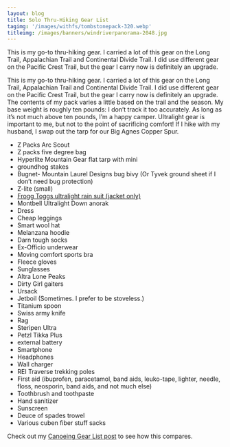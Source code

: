```yaml
---
layout: blog
title: Solo Thru-Hiking Gear List
tagimg: '/images/withfs/tombstonepack-320.webp'
titleimg: /images/banners/windriverpanorama-2048.jpg
---
```


This is my go-to thru-hiking gear. I carried a lot of this gear on the Long Trail, Appalachian Trail and Continental Divide Trail. I did use different gear on the Pacific Crest Trail, but the gear I carry now is definitely an upgrade.

This is my go-to thru-hiking gear. I carried a lot of this gear on the Long Trail, Appalachian Trail and Continental Divide Trail. I did use different gear on the Pacific Crest Trail, but the gear I carry now is definitely an upgrade. The contents of my pack varies a little based on the trail and the season. My base weight is roughly ten pounds: I don’t track it too accurately. As long as it’s not much above ten pounds, I’m a happy camper. Ultralight gear is important to me, but not to the point of sacrificing comfort! If I hike with my husband, I swap out the tarp for our Big Agnes Copper Spur.

- Z Packs Arc Scout
- Z packs five degree bag
- Hyperlite Mountain Gear flat tarp with mini
- groundhog stakes
- Bugnet- Mountain Laurel Designs bug bivy (Or Tyvek ground sheet if I don’t need bug protection)
- Z-lite (small)
- [Frogg Toggs ultralight rain suit (jacket only) ](https://thetrek.co/why-20-frogg-toggs-are-the-ideal-rain-gear-for-a-thru-hike/)
- Montbell Ultralight Down anorak
- Dress
- Cheap leggings
- Smart wool hat
- Melanzana hoodie
- Darn tough socks
- Ex-Officio underwear
- Moving comfort sports bra
- Fleece gloves
- Sunglasses
- Altra Lone Peaks
- Dirty Girl gaiters
- Ursack
- Jetboil (Sometimes. I prefer to be stoveless.)
- Titanium spoon
- Swiss army knife
- Rag
- Steripen Ultra
- Petzl Tikka Plus
- external battery
- Smartphone
- Headphones
- Wall charger
- REI Traverse trekking poles
- First aid (ibuprofen, paracetamol, band aids, leuko-tape, lighter, needle, floss, neosporin, band aids, and not much else)
- Toothbrush and toothpaste
- Hand sanitizer
- Sunscreen
- Deuce of spades trowel
- Various cuben fiber stuff sacks
 
Check out my [Canoeing Gear List post](/blog/CanoeingGearList.html) to see how this compares.
